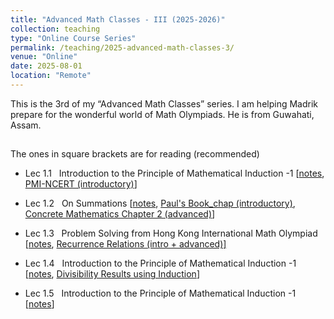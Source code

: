 ```yaml
---
title: "Advanced Math Classes - III (2025-2026)"
collection: teaching
type: "Online Course Series"
permalink: /teaching/2025-advanced-math-classes-3/
venue: "Online"
date: 2025-08-01
location: "Remote"
---
```


This is the 3rd of my “Advanced Math Classes” series. I am helping Madrik prepare for the wonderful world of Math Olympiads. He is from Guwahati, Assam.

## 

The ones in square brackets are for reading (recommended)

-   Lec 1.1   Introduction to the Principle of Mathematical Induction -1 \[[notes](https://drive.google.com/file/d/1furyOTZp3Sk9a0VypDzVsmeVenUgZDRe/view?usp=sharing), [PMI-NCERT (introductory)](https://drive.google.com/file/d/1SmiTV3nrtO-Bou7brVgjC8GxiYVmGu2V/view?usp=sharing)\]
    
-   Lec 1.2   On Summations \[[notes](https://drive.google.com/file/d/1fUay-Mps9K60N89KFvE2KuPJ9NveWoZL/view?usp=drive_link), [Paul's Book\_chap (introductory)](https://drive.google.com/file/d/1G7n0Jerg3rkTIU2ZykE0qTMaAyO_QS5o/view?usp=sharing), [Concrete Mathematics Chapter 2 (advanced)](https://drive.google.com/file/d/1GACItM4i5xQpSOYSZ2xKJHlyGq9diYr8/view?usp=sharing)\]
    
-   Lec 1.3   Problem Solving from Hong Kong International Math Olympiad \[[notes](https://drive.google.com/file/d/1wBjbC4VrdpFj7JKvtl273_qP2joCnqkj/view?usp=sharing), [Recurrence Relations (intro + advanced)\]](https://discrete.openmathbooks.org/dmoi3/sec_recurrence.html)
    
-   Lec 1.4   Introduction to the Principle of Mathematical Induction -1 \[[notes](https://drive.google.com/file/d/1Rb67P2wMEylipjutqGccgHWTPm-rVI85/view?usp=sharing), [Divisibility Results using Induction](https://drive.google.com/file/d/1Zjrnm59VH8MoJn43yOy322J1XPLU0HjE/view?usp=sharing)\]
    
-   Lec 1.5   Introduction to the Principle of Mathematical Induction -1 \[[notes](https://drive.google.com/file/d/1iwzEAXDnnpQWU-ZVwNpNNvuO1i5_IwXM/view?usp=sharing)\]
